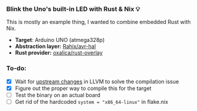### Blink the Uno's built-in LED with Rust & Nix 💡
This is mostly an example thing, I wanted to combine embedded Rust with Nix.

- **Target**: Arduino UNO (atmega328p)
- **Abstraction layer:** [Rahix/avr-hal](https://github.com/Rahix/avr-hal)
- **Rust provider:** [oxalica/rust-overlay](https://github.com/oxalica/rust-overlay)

### To-do:
- [x] Wait for [upstream changes](https://reviews.llvm.org/D152059) in LLVM to solve the compilation issue
- [x] Figure out the proper way to compile this for the target
- [ ] Test the binary on an actual board
- [ ] Get rid of the hardcoded `system = "x86_64-linux"` in flake.nix
